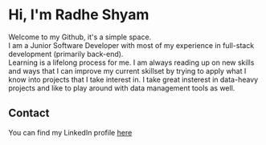 # Hi, I'm Radhe Shyam
Welcome to my Github, it's a simple space.   
I am a Junior Software Developer with most of my experience in full-stack development (primarily back-end).    
Learning is a lifelong process for me. I am always reading up on new skills and ways that I can improve my current skillset by trying to apply what I know into projects that I take interest in. I take great insterest in data-heavy projects and like to play around with data management tools as well.

## Contact
You can find my LinkedIn profile <a href="https://www.linkedin.com/in/radhe-shyam-pokhrel-a14412177/">here</a>
